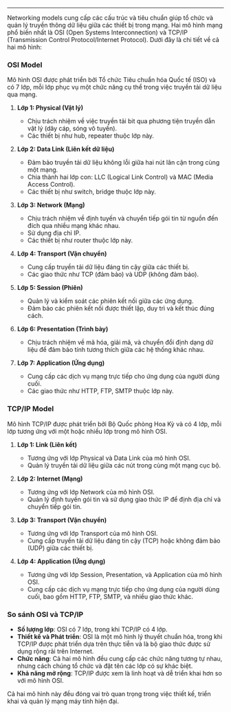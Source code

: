 
---

Networking models cung cấp các cấu trúc và tiêu chuẩn giúp tổ chức và quản lý truyền thông dữ liệu giữa các thiết bị trong mạng. Hai mô hình mạng phổ biến nhất là OSI (Open Systems Interconnection) và TCP/IP (Transmission Control Protocol/Internet Protocol). Dưới đây là chi tiết về cả hai mô hình:

### OSI Model

Mô hình OSI được phát triển bởi Tổ chức Tiêu chuẩn hóa Quốc tế (ISO) và có 7 lớp, mỗi lớp phục vụ một chức năng cụ thể trong việc truyền tải dữ liệu qua mạng.

1. **Lớp 1: Physical (Vật lý)**
    
    - Chịu trách nhiệm về việc truyền tải bit qua phương tiện truyền dẫn vật lý (dây cáp, sóng vô tuyến).
    - Các thiết bị như hub, repeater thuộc lớp này.
2. **Lớp 2: Data Link (Liên kết dữ liệu)**
    
    - Đảm bảo truyền tải dữ liệu không lỗi giữa hai nút lân cận trong cùng một mạng.
    - Chia thành hai lớp con: LLC (Logical Link Control) và MAC (Media Access Control).
    - Các thiết bị như switch, bridge thuộc lớp này.
3. **Lớp 3: Network (Mạng)**
    
    - Chịu trách nhiệm về định tuyến và chuyển tiếp gói tin từ nguồn đến đích qua nhiều mạng khác nhau.
    - Sử dụng địa chỉ IP.
    - Các thiết bị như router thuộc lớp này.
4. **Lớp 4: Transport (Vận chuyển)**
    
    - Cung cấp truyền tải dữ liệu đáng tin cậy giữa các thiết bị.
    - Các giao thức như TCP (đảm bảo) và UDP (không đảm bảo).
5. **Lớp 5: Session (Phiên)**
    
    - Quản lý và kiểm soát các phiên kết nối giữa các ứng dụng.
    - Đảm bảo các phiên kết nối được thiết lập, duy trì và kết thúc đúng cách.
6. **Lớp 6: Presentation (Trình bày)**
    
    - Chịu trách nhiệm về mã hóa, giải mã, và chuyển đổi định dạng dữ liệu để đảm bảo tính tương thích giữa các hệ thống khác nhau.
7. **Lớp 7: Application (Ứng dụng)**
    
    - Cung cấp các dịch vụ mạng trực tiếp cho ứng dụng của người dùng cuối.
    - Các giao thức như HTTP, FTP, SMTP thuộc lớp này.

### TCP/IP Model

Mô hình TCP/IP được phát triển bởi Bộ Quốc phòng Hoa Kỳ và có 4 lớp, mỗi lớp tương ứng với một hoặc nhiều lớp trong mô hình OSI.

1. **Lớp 1: Link (Liên kết)**
    
    - Tương ứng với lớp Physical và Data Link của mô hình OSI.
    - Quản lý truyền tải dữ liệu giữa các nút trong cùng một mạng cục bộ.
2. **Lớp 2: Internet (Mạng)**
    
    - Tương ứng với lớp Network của mô hình OSI.
    - Quản lý định tuyến gói tin và sử dụng giao thức IP để định địa chỉ và chuyển tiếp gói tin.
3. **Lớp 3: Transport (Vận chuyển)**
    
    - Tương ứng với lớp Transport của mô hình OSI.
    - Cung cấp truyền tải dữ liệu đáng tin cậy (TCP) hoặc không đảm bảo (UDP) giữa các thiết bị.
4. **Lớp 4: Application (Ứng dụng)**
    
    - Tương ứng với lớp Session, Presentation, và Application của mô hình OSI.
    - Cung cấp các dịch vụ mạng trực tiếp cho ứng dụng của người dùng cuối, bao gồm HTTP, FTP, SMTP, và nhiều giao thức khác.

### So sánh OSI và TCP/IP

- **Số lượng lớp**: OSI có 7 lớp, trong khi TCP/IP có 4 lớp.
- **Thiết kế và Phát triển**: OSI là một mô hình lý thuyết chuẩn hóa, trong khi TCP/IP được phát triển dựa trên thực tiễn và là bộ giao thức được sử dụng rộng rãi trên Internet.
- **Chức năng**: Cả hai mô hình đều cung cấp các chức năng tương tự nhau, nhưng cách chúng tổ chức và đặt tên các lớp có sự khác biệt.
- **Khả năng mở rộng**: TCP/IP được xem là linh hoạt và dễ triển khai hơn so với mô hình OSI.

Cả hai mô hình này đều đóng vai trò quan trọng trong việc thiết kế, triển khai và quản lý mạng máy tính hiện đại.